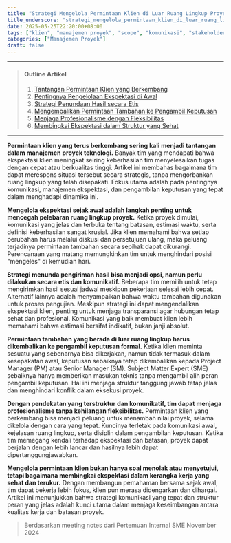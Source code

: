 ```yaml
---
title: "Strategi Mengelola Permintaan Klien di Luar Ruang Lingkup Proyek"
title_underscore: "strategi_mengelola_permintaan_klien_di_luar_ruang_lingkup_proyek"
date: 2025-05-25T22:20:00+08:00
tags: ["klien", "manajemen proyek", "scope", "komunikasi", "stakeholder"]
categories: ["Manajemen Proyek"]
draft: false
---
```


---
> #### Outline Artikel
> 1. [Tantangan Permintaan Klien yang Berkembang](#permintaan-klien)
> 2. [Pentingnya Pengelolaan Ekspektasi di Awal](#pengelolaan-ekspektasi)
> 3. [Strategi Penundaan Hasil secara Etis](#penundaan-hasil)
> 4. [Mengembalikan Permintaan Tambahan ke Pengambil Keputusan](#permintaan-tambahan)
> 5. [Menjaga Profesionalisme dengan Fleksibilitas](#profesionalisme-fleksibel)
> 6. [Membingkai Ekspektasi dalam Struktur yang Sehat](#kerangka-ekspektasi)
---

<span id="permintaan-klien"></span>

**Permintaan klien yang terus berkembang sering kali menjadi tantangan dalam manajemen proyek teknologi.** Banyak tim yang mendapati bahwa ekspektasi klien meningkat seiring keberhasilan tim menyelesaikan tugas dengan cepat atau berkualitas tinggi. Artikel ini membahas bagaimana tim dapat merespons situasi tersebut secara strategis, tanpa mengorbankan ruang lingkup yang telah disepakati. Fokus utama adalah pada pentingnya komunikasi, manajemen ekspektasi, dan pengambilan keputusan yang tepat dalam menghadapi dinamika ini.

<span id="pengelolaan-ekspektasi"></span>

**Mengelola ekspektasi sejak awal adalah langkah penting untuk mencegah pelebaran ruang lingkup proyek.** Ketika proyek dimulai, komunikasi yang jelas dan terbuka tentang batasan, estimasi waktu, serta definisi keberhasilan sangat krusial. Jika klien memahami bahwa setiap perubahan harus melalui diskusi dan persetujuan ulang, maka peluang terjadinya permintaan tambahan secara sepihak dapat dikurangi. Perencanaan yang matang memungkinkan tim untuk menghindari posisi "mengeles" di kemudian hari.

<span id="penundaan-hasil"></span>

**Strategi menunda pengiriman hasil bisa menjadi opsi, namun perlu dilakukan secara etis dan komunikatif.** Beberapa tim memilih untuk tetap mengirimkan hasil sesuai jadwal meskipun pekerjaan selesai lebih cepat. Alternatif lainnya adalah menyampaikan bahwa waktu tambahan digunakan untuk proses pengujian. Meskipun strategi ini dapat mengendalikan ekspektasi klien, penting untuk menjaga transparansi agar hubungan tetap sehat dan profesional. Komunikasi yang baik membuat klien lebih memahami bahwa estimasi bersifat indikatif, bukan janji absolut.

<span id="permintaan-tambahan"></span>

**Permintaan tambahan yang berada di luar ruang lingkup harus dikembalikan ke pengambil keputusan formal.** Ketika klien meminta sesuatu yang sebenarnya bisa dikerjakan, namun tidak termasuk dalam kesepakatan awal, keputusan sebaiknya tetap dikembalikan kepada Project Manager (PM) atau Senior Manager (SM). Subject Matter Expert (SME) sebaiknya hanya memberikan masukan teknis tanpa mengambil alih peran pengambil keputusan. Hal ini menjaga struktur tanggung jawab tetap jelas dan menghindari konflik dalam eksekusi proyek.

<span id="profesionalisme-fleksibel"></span>

**Dengan pendekatan yang terstruktur dan komunikatif, tim dapat menjaga profesionalisme tanpa kehilangan fleksibilitas.** Permintaan klien yang berkembang bisa menjadi peluang untuk menambah nilai proyek, selama dikelola dengan cara yang tepat. Kuncinya terletak pada komunikasi awal, kejelasan ruang lingkup, serta disiplin dalam pengambilan keputusan. Ketika tim memegang kendali terhadap ekspektasi dan batasan, proyek dapat berjalan dengan lebih lancar dan hasilnya lebih dapat dipertanggungjawabkan.

<span id="kerangka-ekspektasi"></span>

**Mengelola permintaan klien bukan hanya soal menolak atau menyetujui, tetapi bagaimana membingkai ekspektasi dalam kerangka kerja yang sehat dan terukur.** Dengan membangun pemahaman bersama sejak awal, tim dapat bekerja lebih fokus, klien pun merasa didengarkan dan dihargai. Artikel ini menunjukkan bahwa strategi komunikasi yang tepat dan struktur peran yang jelas adalah kunci utama dalam menjaga keseimbangan antara kualitas kerja dan batasan proyek.

>Berdasarkan meeting notes dari Pertemuan Internal SME November 2024
